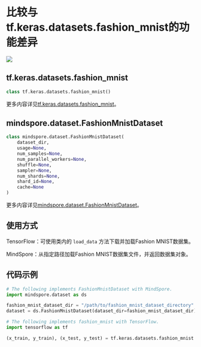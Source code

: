 # 比较与tf.keras.datasets.fashion_mnist的功能差异

<a href="https://gitee.com/mindspore/docs/blob/r1.8/docs/mindspore/source_zh_cn/note/api_mapping/tensorflow_diff/fashion_mnist.md" target="_blank"><img src="https://mindspore-website.obs.cn-north-4.myhuaweicloud.com/website-images/master/resource/_static/logo_source.png"></a>

## tf.keras.datasets.fashion_mnist

```python
class tf.keras.datasets.fashion_mnist()
```

更多内容详见[tf.keras.datasets.fashion_mnist](https://www.tensorflow.org/versions/r1.15/api_docs/python/tf/keras/datasets/fashion_mnist)。

## mindspore.dataset.FashionMnistDataset

```python
class mindspore.dataset.FashionMnistDataset(
    dataset_dir,
    usage=None,
    num_samples=None,
    num_parallel_workers=None,
    shuffle=None,
    sampler=None,
    num_shards=None,
    shard_id=None,
    cache=None
)
```

更多内容详见[mindspore.dataset.FashionMnistDataset](https://mindspore.cn/docs/zh-CN/r1.8/api_python/dataset/mindspore.dataset.FashionMnistDataset.html#mindspore.dataset.FashionMnistDataset)。

## 使用方式

TensorFlow：可使用类内的 `load_data` 方法下载并加载Fashion MNIST数据集。

MindSpore：从指定路径加载Fashion MNIST数据集文件，并返回数据集对象。

## 代码示例

```python
# The following implements FashionMnistDataset with MindSpore.
import mindspore.dataset as ds

fashion_mnist_dataset_dir = "/path/to/fashion_mnist_dataset_directory"
dataset = ds.FashionMnistDataset(dataset_dir=fashion_mnist_dataset_dir)

# The following implements fashion_mnist with TensorFlow.
import tensorflow as tf

(x_train, y_train), (x_test, y_test) = tf.keras.datasets.fashion_mnist.load_data()
```
